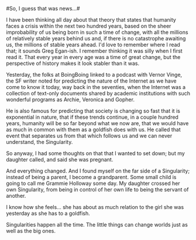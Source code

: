 #So, I guess that was news...#

I have been thinking all day about that theory that states that humanity faces a crisis within the next two hundred years, based on the sheer improbability of us being born in such a time of change, with all the millions of relatively stable years behind us and, if there is no catastrophe awaiting us, the millions of stable years ahead. I'd love to remember where I read that; it sounds Greg Egan-ish. I remember thinking it was silly when I first read it. That every year in every age was a time of great change, but the perspective of history makes it look stabler than it was.

Yesterday, the folks at BoingBoing linked to a podcast with Vernor Vinge, the SF writer noted for predicting the nature of the Internet as we have come to know it today, way back in the seventies, when the Internet was a collection of text-only documents shared by academic institutions with such wonderful programs as Archie, Veronica and Gopher.

He is also famous for predicting that society is changing so fast that it is exponential in nature, that if these trends continue, in a couple hundred years, humanity will be so far beyond what we now are, that we would have as much in common with them as a goldfish does with us. He called that event that separates us from that which follows us and we can never understand, the Singularity.

So anyway, I had some thoughts on that that I wanted to set down; but my daughter called, and said she was pregnant.

And everything changed. And I found myself on the far side of a Singularity; instead of being a parent, I become a grandparent. Some small child is going to call me Grammie Holloway some day. My daughter crossed her own Singularity, from being in control of her own life to being the servant of another.

I know how she feels... she has about as much relation to the girl she was yesterday as she has to a goldfish.

Singularities happen all the time. The little things can change worlds just as well as the big ones.
